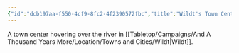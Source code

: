```yaml
---
{"id":"dcb197aa-f550-4cf9-8fc2-4f2390572fbc","title":"Wildt's Town Center","description":"A town center hovering over the river in Wildt.","isCurrentLocation":false,"publish":true,"date_created":"Sunday, July 2nd 2023, 2:08:57 pm","date_modified":"Tuesday, April 16th 2024, 8:19:37 pm","cssclasses":["mado-heading"],"path":"Tabletop/Campaigns/And A Thousand Years More/Location/Towns and Cities/Wildt/Wildt's Town Center.md","permalink":"/tabletop/campaigns/and-a-thousand-years-more/location/towns-and-cities/wildt/wildt-s-town-center/","PassFrontmatter":true}
---
```



A town center hovering over the river in [[Tabletop/Campaigns/And A Thousand Years More/Location/Towns and Cities/Wildt\|Wildt]].

